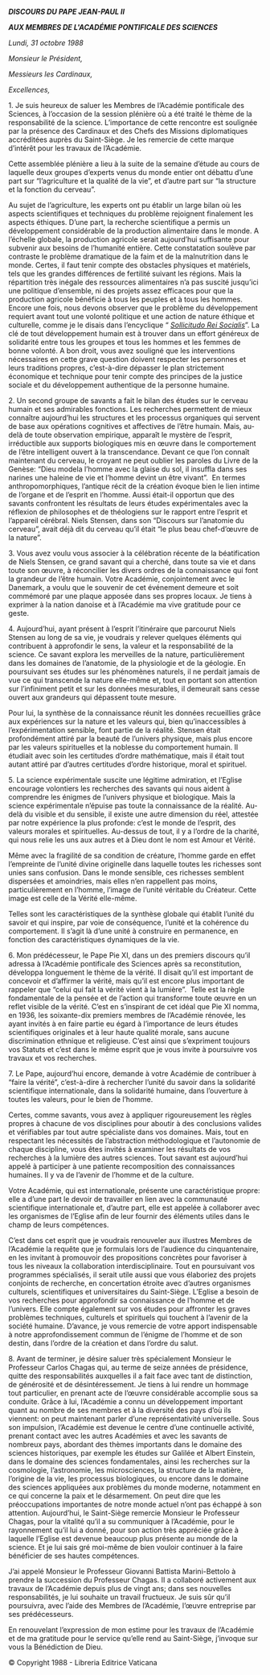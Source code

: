 ***DISCOURS DU PAPE JEAN-PAUL II***

***AUX MEMBRES DE L'ACADÉMIE PONTIFICALE DES SCIENCES***

*Lundi, 31 octobre 1988*

*Monsieur le Président,*

*Messieurs les Cardinaux,*

*Excellences,*

1\. Je suis heureux de saluer les Membres de l’Académie pontificale des Sciences, à l’occasion de la session plénière où a été traité le thème de la responsabilité de la science. L’importance de cette rencontre est soulignée par la présence des Cardinaux et des Chefs des Missions diplomatiques accréditées auprès du Saint-Siège. Je les remercie de cette marque d’intérêt pour les travaux de l’Académie.

Cette assemblée plénière a lieu à la suite de la semaine d’étude au cours de laquelle deux groupes d’experts venus du monde entier ont débattu d’une part sur “l’agriculture et la qualité de la vie”, et d’autre part sur “la structure et la fonction du cerveau”.

Au sujet de l’agriculture, les experts ont pu établir un large bilan où les aspects scientifiques et techniques du problème rejoignent finalement les aspects éthiques. D’une part, la recherche scientifique a permis un développement considérable de la production alimentaire dans le monde. A l’échelle globale, la production agricole serait aujourd’hui suffisante pour subvenir aux besoins de l’humanité entière. Cette constatation soulève par contraste le problème dramatique de la faim et de la malnutrition dans le monde. Certes, il faut tenir compte des obstacles physiques et matériels, tels que les grandes différences de fertilité suivant les régions. Mais la répartition très inégale des ressources alimentaires n’a pas suscité jusqu’ici une politique d’ensemble, ni des projets assez efficaces pour que la production agricole bénéficie à tous les peuples et à tous les hommes. Encore une fois, nous devons observer que le problème du développement requiert avant tout une volonté politique et une action de nature éthique et culturelle, comme je le disais dans l’encyclique “ *[Sollicitudo Rei Socialis](http://www.vatican.va/edocs/FRA0079/_INDEX.HTM)*”. La clé de tout développement humain est à trouver dans un effort généreux de solidarité entre tous les groupes et tous les hommes et les femmes de bonne volonté. A bon droit, vous avez souligné que les interventions nécessaires en cette grave question doivent respecter les personnes et leurs traditions propres, c’est-à-dire dépasser le plan strictement économique et technique pour tenir compte des principes de la justice sociale et du développement authentique de la personne humaine.

2\. Un second groupe de savants a fait le bilan des études sur le cerveau humain et ses admirables fonctions. Les recherches permettent de mieux connaître aujourd’hui les structures et les processus organiques qui servent de base aux opérations cognitives et affectives de l’être humain. Mais, au-delà de toute observation empirique, apparaît le mystère de l’esprit, irréductible aux supports biologiques mis en œuvre dans le comportement de l’être intelligent ouvert à la transcendance. Devant ce que l’on connaît maintenant du cerveau, le croyant ne peut oublier les paroles du Livre de la Genèse: “Dieu modela l’homme avec la glaise du sol, il insuffla dans ses narines une haleine de vie et l’homme devint un être vivant”.  En termes anthropomorphiques, l’antique récit de la création évoque bien le lien intime de l’organe et de l’esprit en l’homme. Aussi était-il opportun que des savants confrontent les résultats de leurs études expérimentales avec la réflexion de philosophes et de théologiens sur le rapport entre l’esprit et l’appareil cérébral. Niels Stensen, dans son “Discours sur l’anatomie du cerveau”, avait déjà dit du cerveau qu’il était “le plus beau chef-d’œuvre de la nature”.

3\. Vous avez voulu vous associer à la célébration récente de la béatification de Niels Stensen, ce grand savant qui a cherché, dans toute sa vie et dans toute son œuvre, à réconcilier les divers ordres de la connaissance qui font la grandeur de l’être humain. Votre Académie, conjointement avec le Danemark, a voulu que le souvenir de cet événement demeure et soit commémoré par une plaque apposée dans ses propres locaux. Je tiens à exprimer à la nation danoise et à l’Académie ma vive gratitude pour ce geste.

4\. Aujourd’hui, ayant présent à l’esprit l’itinéraire que parcourut Niels Stensen au long de sa vie, je voudrais y relever quelques éléments qui contribuent à approfondir le sens, la valeur et la responsabilité de la science. Ce savant explora les merveilles de la nature, particulièrement dans les domaines de l’anatomie, de la physiologie et de la géologie. En poursuivant ses études sur les phénomènes naturels, il ne perdait jamais de vue ce qui transcende la nature elle-même et, tout en portant son attention sur l’infiniment petit et sur les données mesurables, il demeurait sans cesse ouvert aux grandeurs qui dépassent toute mesure.

Pour lui, la synthèse de la connaissance réunit les données recueillies grâce aux expériences sur la nature et les valeurs qui, bien qu’inaccessibles à l’expérimentation sensible, font partie de la réalité. Stensen était profondément attiré par la beauté de l’univers physique, mais plus encore par les valeurs spirituelles et la noblesse du comportement humain. Il étudiait avec soin les certitudes d’ordre mathématique, mais il était tout autant attiré par d’autres certitudes d’ordre historique, moral et spirituel.

5\. La science expérimentale suscite une légitime admiration, et l’Eglise encourage volontiers les recherches des savants qui nous aident à comprendre les énigmes de l’univers physique et biologique. Mais la science expérimentale n’épuise pas toute la connaissance de la réalité. Au-delà du visible et du sensible, il existe une autre dimension du réel, attestée par notre expérience la plus profonde: c’est le monde de l’esprit, des valeurs morales et spirituelles. Au-dessus de tout, il y a l’ordre de la charité, qui nous relie les uns aux autres et à Dieu dont le nom est Amour et Vérité.

Même avec la fragilité de sa condition de créature, l’homme garde en effet l’empreinte de l’unité divine originelle dans laquelle toutes les richesses sont unies sans confusion. Dans le monde sensible, ces richesses semblent dispersées et amoindries, mais elles n’en rappellent pas moins, particulièrement en l’homme, l’image de l’unité véritable du Créateur. Cette image est celle de la Vérité elle-même.

Telles sont les caractéristiques de la synthèse globale qui établit l’unité du savoir et qui inspire, par voie de conséquence, l’unité et la cohérence du comportement. Il s’agit là d’une unité à construire en permanence, en fonction des caractéristiques dynamiques de la vie.

6\. Mon prédécesseur, le Pape Pie XI, dans un des premiers discours qu’il adressa à l’Académie pontificale des Sciences après sa reconstitution, développa longuement le thème de la vérité. II disait qu’il est important de concevoir et d’affirmer la vérité, mais qu’il est encore plus important de rappeler que “celui qui fait la vérité vient à la lumière”.  Telle est la règle fondamentale de la pensée et de l’action qui transforme toute œuvre en un reflet visible de la vérité. C’est en s’inspirant de cet idéal que Pie XI nomma, en 1936, les soixante-dix premiers membres de l’Académie rénovée, les ayant invités à en faire partie eu égard à l’importance de leurs études scientifiques originales et à leur haute qualité morale, sans aucune discrimination ethnique et religieuse. C’est ainsi que s’expriment toujours vos Statuts et c’est dans le même esprit que je vous invite à poursuivre vos travaux et vos recherches.

7\. Le Pape, aujourd’hui encore, demande à votre Académie de contribuer à “faire la vérité”, c’est-à-dire à rechercher l’unité du savoir dans la solidarité scientifique internationale, dans la solidarité humaine, dans l’ouverture à toutes les valeurs, pour le bien de l’homme.

Certes, comme savants, vous avez à appliquer rigoureusement les règles propres à chacune de vos disciplines pour aboutir à des conclusions valides et vérifiables par tout autre spécialiste dans vos domaines. Mais, tout en respectant les nécessités de l’abstraction méthodologique et l’autonomie de chaque discipline, vous êtes invités à examiner les résultats de vos recherches à la lumière des autres sciences. Tout savant est aujourd’hui appelé à participer à une patiente recomposition des connaissances humaines. Il y va de l’avenir de l’homme et de la culture.

Votre Académie, qui est internationale, présente une caractéristique propre: elle a d’une part le devoir de travailler en lien avec la communauté scientifique internationale et, d’autre part, elle est appelée à collaborer avec les organismes de l’Eglise afin de leur fournir des éléments utiles dans le champ de leurs compétences.

C’est dans cet esprit que je voudrais renouveler aux illustres Membres de l’Académie la requête que je formulais lors de l’audience du cinquantenaire, en les invitant à promouvoir des propositions concrètes pour favoriser à tous les niveaux la collaboration interdisciplinaire. Tout en poursuivant vos programmes spécialisés, il serait utile aussi que vous élaboriez des projets conjoints de recherche, en concertation étroite avec d’autres organismes culturels, scientifiques et universitaires du Saint-Siège. L’Eglise a besoin de vos recherches pour approfondir sa connaissance de l’homme et de l’univers. Elle compte également sur vos études pour affronter les graves problèmes techniques, culturels et spirituels qui touchent à l’avenir de la société humaine. D’avance, je vous remercie de votre apport indispensable à notre approfondissement commun de l’énigme de l’homme et de son destin, dans l’ordre de la création et dans l’ordre du salut.

8\. Avant de terminer, je désire saluer très spécialement Monsieur le Professeur Carlos Chagas qui, au terme de seize années de présidence, quitte des responsabilités auxquelles il a fait face avec tant de distinction, de générosité et de désintéressement. Je tiens à lui rendre un hommage tout particulier, en prenant acte de l’œuvre considérable accomplie sous sa conduite. Grâce à lui, l’Académie a connu un développement important quant au nombre de ses membres et à la diversité des pays d’où ils viennent: on peut maintenant parler d’une représentativité universelle. Sous son impulsion, l’Académie est devenue le centre d’une continuelle activité, prenant contact avec les autres Académies et avec les savants de nombreux pays, abordant des thèmes importants dans le domaine des sciences historiques, par exemple les études sur Galilée et Albert Einstein, dans le domaine des sciences fondamentales, ainsi les recherches sur la cosmologie, l’astronomie, les microsciences, la structure de la matière, l’origine de la vie, les processus biologiques, ou encore dans le domaine des sciences appliquées aux problèmes du monde moderne, notamment en ce qui concerne la paix et le désarmement. On peut dire que les préoccupations importantes de notre monde actuel n’ont pas échappé à son attention. Aujourd’hui, le Saint-Siège remercie Monsieur le Professeur Chagas, pour la vitalité qu’il a su communiquer à l’Académie, pour le rayonnement qu’il lui a donné, pour son action très appréciée grâce à laquelle l’Eglise est devenue beaucoup plus présente au monde de la science. Et je lui sais gré moi-même de bien vouloir continuer à la faire bénéficier de ses hautes compétences.

J’ai appelé Monsieur le Professeur Giovanni Battista Marini-Bettolo à prendre la succession du Professeur Chagas. II a collaboré activement aux travaux de l’Académie depuis plus de vingt ans; dans ses nouvelles responsabilités, je lui souhaite un travail fructueux. Je suis sûr qu’il poursuivra, avec l’aide des Membres de l’Académie, l’œuvre entreprise par ses prédécesseurs.

En renouvelant l’expression de mon estime pour les travaux de l’Académie et de ma gratitude pour le service qu’elle rend au Saint-Siège, j’invoque sur vous la Bénédiction de Dieu.

© Copyright 1988 - Libreria Editrice Vaticana